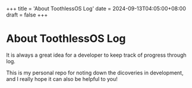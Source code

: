 +++
title = 'About ToothlessOS Log'
date = 2024-09-13T04:05:00+08:00
draft = false
+++
# About ToothlessOS Log

It is always a great idea for a developer to keep track of progress through log.

This is my personal repo for noting down the dicoveries in development, and I really hope it can also be helpful to you!